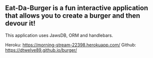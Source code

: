 ## Eat-Da-Burger is a fun interactive application that allows you to create a burger and then devour it!

This application uses JawsDB, ORM and handlebars.

Heroku: https://morning-stream-22398.herokuapp.com/
Github: https://dtwelve89.github.io/burger/
